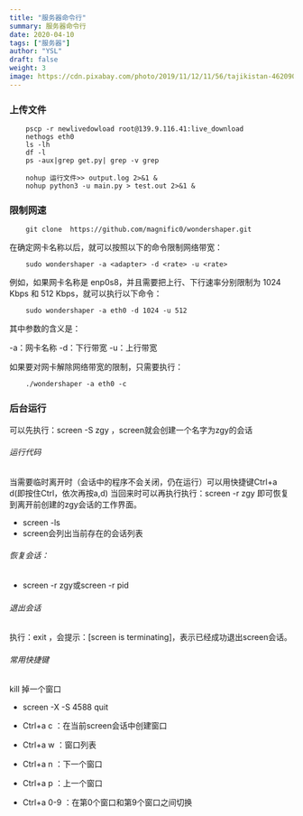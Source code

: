 ```yaml
---
title: "服务器命令行"
summary: 服务器命令行
date: 2020-04-10
tags: ["服务器"]
author: "YSL"
draft: false
weight: 3
image: https://cdn.pixabay.com/photo/2019/11/12/11/56/tajikistan-4620903__340.jpg
---
```


### 上传文件

```shell
    pscp -r newlivedowload root@139.9.116.41:live_download
    nethogs eth0
    ls -lh
    df -l
    ps -aux|grep get.py| grep -v grep

    nohup 运行文件>> output.log 2>&1 &
    nohup python3 -u main.py > test.out 2>&1 &
```

### 限制网速

```
    git clone  https://github.com/magnific0/wondershaper.git
```

在确定网卡名称以后，就可以按照以下的命令限制网络带宽：

```
    sudo wondershaper -a <adapter> -d <rate> -u <rate>
```

例如，如果网卡名称是 enp0s8，并且需要把上行、下行速率分别限制为 1024 Kbps 和 512 Kbps，就可以执行以下命令：

```
    sudo wondershaper -a eth0 -d 1024 -u 512
```

其中参数的含义是：

-a：网卡名称
-d：下行带宽
-u：上行带宽

如果要对网卡解除网络带宽的限制，只需要执行：

```
    ./wondershaper -a eth0 -c
```

### 后台运行

可以先执行：screen -S zgy ，screen就会创建一个名字为zgy的会话

###### 运行代码

当需要临时离开时（会话中的程序不会关闭，仍在运行）可以用快捷键Ctrl+a d(即按住Ctrl，依次再按a,d)
当回来时可以再执行执行：screen -r zgy 即可恢复到离开前创建的zgy会话的工作界面。

* screen -ls 
* screen会列出当前存在的会话列表

###### 恢复会话：

* screen -r zgy或screen -r pid

###### 退出会话

执行：exit ，会提示：[screen is terminating]，表示已经成功退出screen会话。

###### 常用快捷键

kill 掉一个窗口

* screen -X -S 4588 quit
* Ctrl+a c ：在当前screen会话中创建窗口
* Ctrl+a w ：窗口列表

* Ctrl+a n ：下一个窗口

* Ctrl+a p ：上一个窗口

* Ctrl+a 0-9 ：在第0个窗口和第9个窗口之间切换